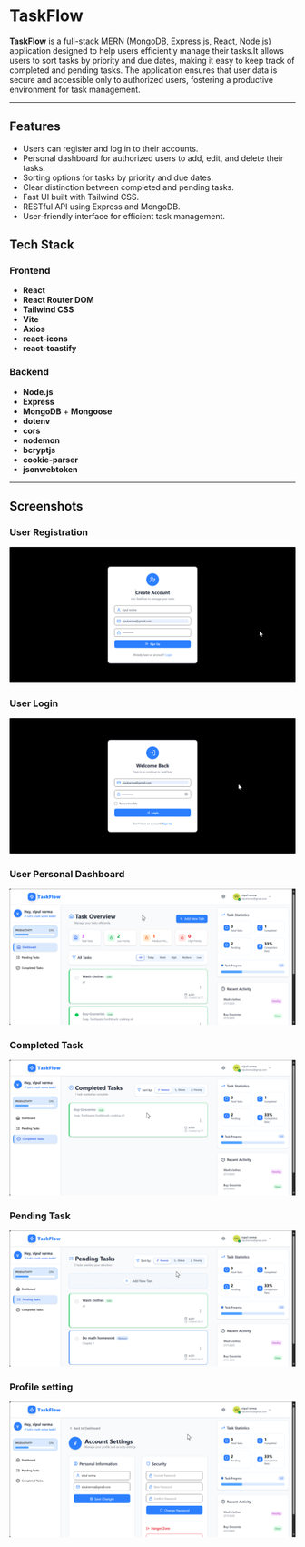 # TaskFlow

**TaskFlow** is a full-stack MERN (MongoDB, Express.js, React, Node.js) application designed to help users efficiently manage their tasks.It allows users to sort tasks by priority and due dates, making it easy to keep track of completed and pending tasks. The application ensures that user data is secure and accessible only to authorized users, fostering a productive environment for task management.

---

## Features

- Users can register and log in to their accounts.
- Personal dashboard for authorized users to add, edit, and delete their tasks.
- Sorting options for tasks by priority and due dates.
- Clear distinction between completed and pending tasks.
- Fast UI built with Tailwind CSS.
- RESTful API using Express and MongoDB.
- User-friendly interface for efficient task management.

## Tech Stack

### Frontend

- **React**
- **React Router DOM**
- **Tailwind CSS**
- **Vite**
- **Axios**
- **react-icons**
- **react-toastify**

### Backend

- **Node.js**
- **Express**
- **MongoDB** + **Mongoose**
- **dotenv**
- **cors**
- **nodemon**
- **bcryptjs**
- **cookie-parser**
- **jsonwebtoken**

---

## Screenshots

### User Registration
![User Registration](./frontend/public/screenshots/Register.png)

### User Login
![User Login](./frontend/public/screenshots/Login.png)

### User Personal Dashboard
![User Personal Dashboard](./frontend/public/screenshots/Dashboard.png)

### Completed Task
![Task Management Dashboard](./frontend/public/screenshots/Completed.png)

### Pending Task
![Task Management Dashboard](./frontend/public/screenshots/pendingTask.png)

### Profile setting
![Task Management Dashboard](./frontend/public/screenshots/AccountSetting.png)
